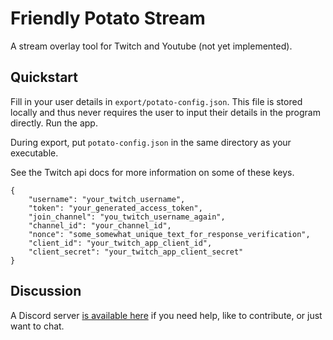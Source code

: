# Friendly Potato Stream
A stream overlay tool for Twitch and Youtube (not yet implemented).

## Quickstart
Fill in your user details in `export/potato-config.json`. This file is stored locally and thus never requires the user to input their details in the program directly. Run the app.

During export, put `potato-config.json` in the same directory as your executable.

See the Twitch api docs for more information on some of these keys.
```
{
    "username": "your_twitch_username",
    "token": "your_generated_access_token",
    "join_channel": "you_twitch_username_again",
    "channel_id": "your_channel_id",
    "nonce": "some_somewhat_unique_text_for_response_verification",
    "client_id": "your_twitch_app_client_id",
    "client_secret": "your_twitch_app_client_secret"
}
```

## Discussion
A Discord server [is available here](https://discord.gg/6mcdWWBkrr) if you need help, like to contribute, or just want to chat.

